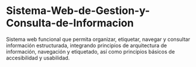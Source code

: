 # Sistema-Web-de-Gestion-y-Consulta-de-Informacion
Sistema web funcional que permita organizar, etiquetar, navegar y consultar información estructurada, integrando principios de arquitectura de información, navegación y etiquetado, así como principios básicos de accesibilidad y usabilidad.
